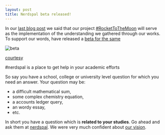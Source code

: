 ```yaml
---
layout: post
title: Nerdspal beta released!
---
```


In our [last blog post](http://nistenblog.github.io/RocketLaunch/#) we said that our project [#RocketToTheMoon](http://nerdspal.com/) will serve as the implementation of the understanding we gathered through our works. To support our words, have released a [beta for the same](https://104.197.88.155/)

![beta](http://cdn.meme.am/instances/55389939.jpg)

[courtesy](http://memegenerator.net/instance/55389939)

#nerdspal is a place to get help in your academic efforts

So say you have a school, college or university level question for which you need an answer. Your question may be:

 - a difficult mathematical sum,
 - some complex chemistry equation, 
 - a accounts ledger query,
 - an wordy essay,
 - etc.

In short you have a question which is **related to your studies**. Go ahead and ask them at [nerdspal](http://nerdspal.com/). 
We were very much confident about [our vision](https://twitter.com/nistencorp/status/626978947536809984).
